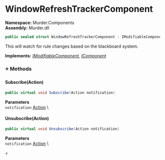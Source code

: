 # WindowRefreshTrackerComponent

**Namespace:** Murder.Components \
**Assembly:** Murder.dll

```csharp
public sealed struct WindowRefreshTrackerComponent : IModifiableComponent, IComponent
```

This will watch for rule changes based on the blackboard system.

**Implements:** _[IModifiableComponent](../../Bang/Components/IModifiableComponent.html), [IComponent](../../Bang/Components/IComponent.html)_

### ⭐ Methods
#### Subscribe(Action)
```csharp
public virtual void Subscribe(Action notification)
```

**Parameters** \
`notification` [Action](https://learn.microsoft.com/en-us/dotnet/api/System.Action?view=net-7.0) \

#### Unsubscribe(Action)
```csharp
public virtual void Unsubscribe(Action notification)
```

**Parameters** \
`notification` [Action](https://learn.microsoft.com/en-us/dotnet/api/System.Action?view=net-7.0) \



⚡